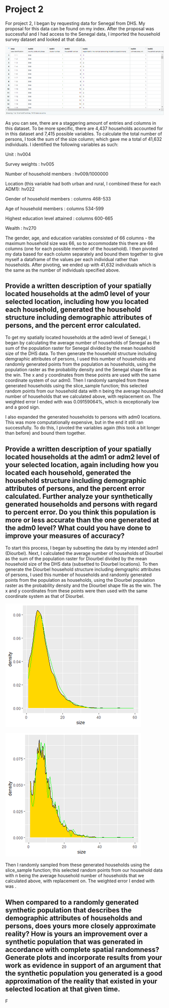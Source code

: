 # Project 2

For project 2, I began by requesting data for Senegal from DHS. My proposal for this data can be found on my index. 
After the proposal was successful and I had access to the Senegal data, I imported the household survey dataset and looked at that data.

![](variables.png)

As you can see, there are a staggering amount of entries and columns in this dataset. To be more specific, there are 4,437 households accounted for in this dataset and 7,415 possible variables. To calculate the total number of persons, I took the sum of the size column; which gave me a total of 41,632 individuals. I identified the following variables as such:

Unit : hv004

Survey weights : hv005

Number of household members : hv009/1000000

Location (this variable had both urban and rural, I combined these for each ADM1): hv022

Gender of household members : columns 468-533

Age of household members : columns 534-599

Highest education level attained : columns 600-665

Wealth : hv270

The gender, age, and education variables consisted of 66 columns - the maximum household size was 66, so to accommodate this there are 66 columns (one for each possible member of the household). I then pivoted my data based for each column separately and bound them together to give myself a dataframe of the values per each individual rather than households. After pivoting, we ended up with 41,632 individuals which is the same as the number of individuals specified above.

## Provide a written description of your spatially located households at the adm0 level of your selected location, including how you located each household, generated the household structure including demographic attributes of persons, and the percent error calculated.

To get my spatially located households at the adm0 level of Senegal, I began by calculating the average number of households of Senegal as the sum of the population raster for Senegal divided by the mean household size of the DHS data. To then generate the household structure including demgraphic attributes of persons, I used this number of households and randomly generated points from the population as households, using the population raster as the probability density and the Senegal shape file as the win. The x and y coordinates from these points are used with the same coordinate system of our adm0. Then I randomly sampled from these generated households using the slice_sample function; this selected random points from our household data with n being the average household number of households that we calculated above, with replacement on. The weighted error I ended with was 0.09159064%, which is exceptionally low and a good sign.

I also expanded the generated households to persons with adm0 locations. This was more computationally expensive, but in the end it still ran successfully. To do this, I pivoted the variables again (this took a bit longer than before) and bound them together. 

## Provide a written description of your spatially located households at the adm1 or adm2 level of your selected location, again including how you located each household, generated the household structure including demographic attributes of persons, and the percent error calculated. Further analyze your synthetically generated households and persons with regard to percent error. Do you think this population is more or less accurate than the one generated at the adm0 level? What could you have done to improve your measures of accuracy?

To start this process, I began by subsetting the data by my intended adm1 (Diourbel). Next, I calculated the average number of households of Diourbel as the sum of the population raster for Diourbel divided by the mean household size of the DHS data (subsetted to Diourbel locations). To then generate the Diourbel household structure including demgraphic attributes of persons, I used this number of households and randomly generated points from the population as households, using the Diourbel population raster as the probability density and the Diourbel shape file as the win. The x and y coordinates from these points were then used with the same coordinate system as that of Diourbel. 

![](diourbel_hhs)

![](diourbel_sampP)

Then I randomly sampled from these generated households using the slice_sample function; this selected random points from our household data with n being the average household number of households that we calculated above, with replacement on. The weighted error I ended with was .

## When compared to a randomly generated synthetic population that describes the demographic attributes of households and persons, does yours more closely approximate reality? How is yours an improvement over a synthetic population that was generated in accordance with complete spatial randomness? Generate plots and incorporate results from your work as evidence in support of an argument that the synthetic population you generated is a good approximation of the reality that existed in your selected location at that given time.

F
